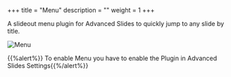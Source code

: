 +++
title = "Menu"
description = ""
weight = 1
+++

A slideout menu plugin for Advanced Slides to quickly jump to any slide by title. 

![Menu](https://mszturc.github.io/obsidian-advanced-slides/images/menu.gif)


{{%alert%}} To enable Menu you have to enable the Plugin in Advanced Slides Settings{{%/alert%}}